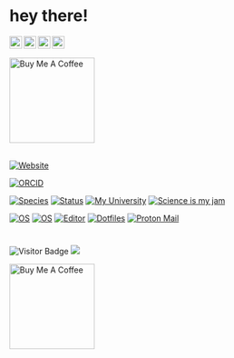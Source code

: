 
# hey there!

<a href="https://www.instagram.com/amardeep_singh192/">
  <img align="left" alt="Amardeep's Instagram" width="22px" src="https://raw.githubusercontent.com/hussainweb/hussainweb/main/icons/instagram.png" />
</a>
<a href="https://discord.gg/CNFMsc6H">
  <img align="left" alt="Amardeep's Discord" width="22px" src="https://raw.githubusercontent.com/peterthehan/peterthehan/master/assets/discord.svg" />
</a>
<a href="https://twitter.com/amardeep192">
  <img align="left" alt="Amardeep Dhillon | Twitter" width="22px" src="https://raw.githubusercontent.com/peterthehan/peterthehan/master/assets/twitter.svg" />
</a>
<a href="https://www.linkedin.com/in/amardeepdhillon/">
  <img align="left" alt="Amardeep's LinkedIn" width="22px" src="https://raw.githubusercontent.com/peterthehan/peterthehan/master/assets/linkedin.svg" />
</a>

###
<br />
<br />
<a href="https://calendar.app.google/C1vUcTQm3orrp6Rr6" target="_blank"><img src="Screenshot 2023-07-03 at 18-54-50 Mount Royal University – Calendar - Tuesday 4 July 2023.png" alt="Buy Me A Coffee" width="150" ></a>
<br />
<br />


[![Website](https://img.shields.io/badge/Website-adhillon.me-informational?style=flat-square&color=black&logo=vercel&logoColor=white)](https://adhillon.me)

[![ORCID](https://img.shields.io/badge/ORCID-0000--0001--6615--8677-blue?style=flat-square&logo=orcid&logoColor=white)](https://orcid.org/0009-0009-7729-3060)


[![Species](https://img.shields.io/badge/Species-Homo_sapiens-success?style=flat-square&logo=mailchimp&logoColor=white)](https://en.wikipedia.org/wiki/Homo_sapiens)
[![Status](https://img.shields.io/badge/Status-Stable-success?style=flat-square&logo=gravatar&logoColor=white)](https://en.wikipedia.org/wiki/Life)
[![My University](https://img.shields.io/badge/My%20jam-science-critical?style=flat-square&logo=electron&logoColor=white)](https://mtroyal.ca)
[![Science is my jam](https://img.shields.io/badge/My%20jam-science-critical?style=flat-square&logo=electron&logoColor=white)](https://github.com/adhillon192)

[![OS](https://img.shields.io/badge/Windows-informational?style=flat-square&logo=microsoft&logoColor=white)](https://en.wikipedia.org/wiki/Windows10)
[![OS](https://img.shields.io/badge/OS-Linux-informational?style=flat-square&logo=linux&logoColor=white)](https://en.wikipedia.org/wiki/Linux)
[![Editor](https://img.shields.io/badge/Editor-Intellij-blue?style=flat-square&logo=intellij-idea-code&logoColor=white)](https://www.jetbrains.com/idea)
[![Dotfiles](https://img.shields.io/badge/Setup-Dotfiles-blue?style=flat-square&logo=when-i-work&logoColor=white)](https://github.com/adhillon192/dotfiles)
[![Proton Mail](https://img.shields.io/badge/Email%20service-Proton%20Mail-informational?style=flat-square&color=8B89CC&logo=protonmail&logoColor=white)](https://proton.me/mail)


#


![Visitor Badge](https://visitor-badge.laobi.icu/badge?page_id=adhillon192.adhillon192)
![](https://visitor-badge.glitch.me/badge?page_id=adhillon192.adhillon.192)



<a href="https://www.buymeacoffee.com/adhil365C" target="_blank"><img src="https://cdn.buymeacoffee.com/buttons/v2/default-red.png" alt="Buy Me A Coffee" width="150" ></a>





